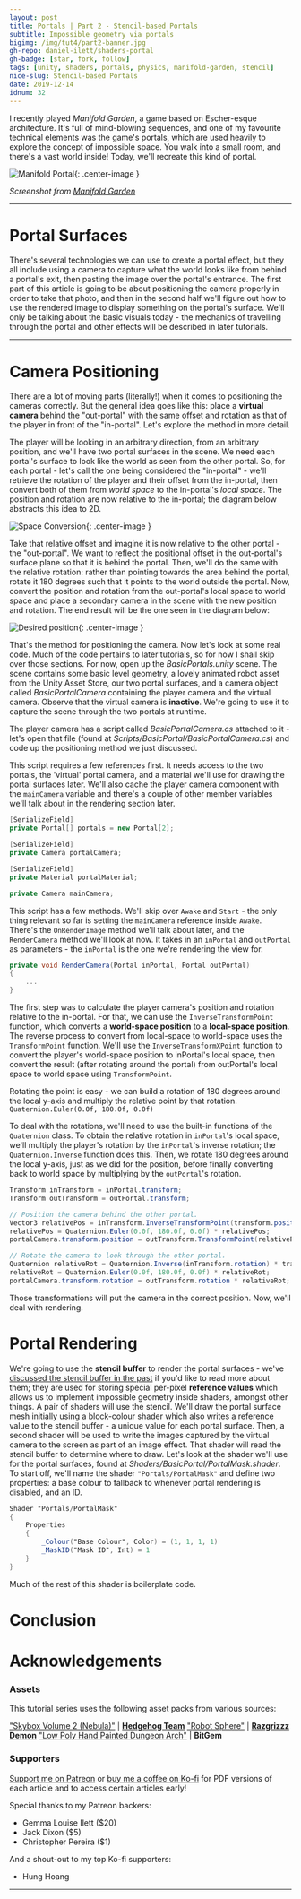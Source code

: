 ```yaml
---
layout: post
title: Portals | Part 2 - Stencil-based Portals
subtitle: Impossible geometry via portals
bigimg: /img/tut4/part2-banner.jpg
gh-repo: daniel-ilett/shaders-portal
gh-badge: [star, fork, follow]
tags: [unity, shaders, portals, physics, manifold-garden, stencil]
nice-slug: Stencil-based Portals
date: 2019-12-14
idnum: 32
---
```


I recently played *Manifold Garden*, a game based on Escher-esque architecture. It's full of mind-blowing sequences, and one of my favourite technical elements was the game's portals, which are used heavily to explore the concept of impossible space. You walk into a small room, and there's a vast world inside! Today, we'll recreate this kind of portal.

![Manifold Portal](/img/tut4/part2-manifold-portals.jpg){: .center-image }

*Screenshot from [Manifold Garden](https://manifold.garden/)*

<hr/>

# Portal Surfaces

There's several technologies we can use to create a portal effect, but they all include using a camera to capture what the world looks like from behind a portal's exit, then pasting the image over the portal's entrance. The first part of this article is going to be about positioning the camera properly in order to take that photo, and then in the second half we'll figure out how to use the rendered image to display something on the portal's surface. We'll only be talking about the basic visuals today - the mechanics of travelling through the portal and other effects will be described in later tutorials.

<hr/>

# Camera Positioning

There are a lot of moving parts (literally!) when it comes to positioning the cameras correctly. But the general idea goes like this: place a **virtual camera** behind the "out-portal" with the same offset and rotation as that of the player in front of the "in-portal". Let's explore the method in more detail.

The player will be looking in an arbitrary direction, from an arbitrary position, and we'll have two portal surfaces in the scene. We need each portal's surface to look like the world as seen from the other portal. So, for each portal - let's call the one being considered the "in-portal" - we'll retrieve the rotation of the player and their offset from the in-portal, then convert both of them from *world space* to the in-portal's *local space*. The position and rotation are now relative to the in-portal; the diagram below abstracts this idea to 2D.

![Space Conversion](/img/tut4/part2-local-space.jpg){: .center-image }

Take that relative offset and imagine it is now relative to the other portal - the "out-portal". We want to reflect the positional offset in the out-portal's surface plane so that it is behind the portal. Then, we'll do the same with the relative rotation: rather than pointing towards the area behind the portal, rotate it 180 degrees such that it points to the world outside the portal. Now, convert the position and rotation from the out-portal's local space to world space and place a secondary camera in the scene with the new position and rotation. The end result will be the one seen in the diagram below:

![Desired position](/img/tut4/part2-desired-position.jpg){: .center-image }

That's the method for positioning the camera. Now let's look at some real code. Much of the code pertains to later tutorials, so for now I shall skip over those sections. For now, open up the *BasicPortals.unity* scene. The scene contains some basic level geometry, a lovely animated robot asset from the Unity Asset Store, our two portal surfaces, and a camera object called *BasicPortalCamera* containing the player camera and the virtual camera. Observe that the virtual camera is **inactive**. We're going to use it to capture the scene through the two portals at runtime.

The player camera has a script called *BasicPortalCamera.cs* attached to it - let's open that file (found at *Scripts/BasicPortal/BasicPortalCamera.cs*) and code up the positioning method we just discussed.

This script requires a few references first. It needs access to the two portals, the 'virtual' portal camera, and a material we'll use for drawing the portal surfaces later. We'll also cache the player camera component with the `mainCamera` variable and there's a couple of other member variables we'll talk about in the rendering section later.

~~~csharp
[SerializeField]
private Portal[] portals = new Portal[2];

[SerializeField]
private Camera portalCamera;

[SerializeField]
private Material portalMaterial;

private Camera mainCamera;
~~~

This script has a few methods. We'll skip over `Awake` and `Start` - the only thing relevant so far is setting the `mainCamera` reference inside `Awake`. There's the `OnRenderImage` method we'll talk about later, and the `RenderCamera` method we'll look at now. It takes in an `inPortal` and `outPortal` as parameters - the `inPortal` is the one we're rendering the view for.

~~~csharp
private void RenderCamera(Portal inPortal, Portal outPortal)
{
    ...
}
~~~

The first step was to calculate the player camera's position and rotation relative to the in-portal. For that, we can use the `InverseTransformPoint` function, which converts a **world-space position** to a **local-space position**. The reverse process to convert from local-space to world-space uses the `TransformPoint` function. We'll use the `InverseTransformXPoint` function to convert the player's world-space position to inPortal's local space, then convert the result (after rotating around the portal) from outPortal's local space to world space using `TransformPoint`.

Rotating the point is easy - we can build a rotation of 180 degrees around the local y-axis and multiply the relative point by that rotation. `Quaternion.Euler(0.0f, 180.0f, 0.0f)`

To deal with the rotations, we'll need to use the built-in functions of the `Quaternion` class. To obtain the relative rotation in `inPortal`'s local space, we'll multiply the player's rotation by the `inPortal`'s inverse rotation; the `Quaternion.Inverse` function does this. Then, we rotate 180 degrees around the local y-axis, just as we did for the position, before finally converting back to world space by multiplying by the `outPortal`'s rotation.

~~~csharp
Transform inTransform = inPortal.transform;
Transform outTransform = outPortal.transform;

// Position the camera behind the other portal.
Vector3 relativePos = inTransform.InverseTransformPoint(transform.position);
relativePos = Quaternion.Euler(0.0f, 180.0f, 0.0f) * relativePos;
portalCamera.transform.position = outTransform.TransformPoint(relativePos);

// Rotate the camera to look through the other portal.
Quaternion relativeRot = Quaternion.Inverse(inTransform.rotation) * transform.rotation;
relativeRot = Quaternion.Euler(0.0f, 180.0f, 0.0f) * relativeRot;
portalCamera.transform.rotation = outTransform.rotation * relativeRot;
~~~

Those transformations will put the camera in the correct position. Now, we'll deal with rendering.

# Portal Rendering

We're going to use the **stencil buffer** to render the portal surfaces - we've [discussed the stencil buffer in the past](https://danielilett.com/2019-06-15-tut2-4-edge-outline/) if you'd like to read more about them; they are used for storing special per-pixel **reference values** which allows us to implement impossible geometry inside shaders, amongst other things. A pair of shaders will use the stencil. We'll draw the portal surface mesh initially using a block-colour shader which also writes a reference value to the stencil buffer - a unique value for each portal surface. Then, a second shader will be used to write the images captured by the virtual camera to the screen as part of an image effect. That shader will read the stencil buffer to determine where to draw. Let's look at the shader we'll use for the portal surfaces, found at *Shaders/BasicPortal/PortalMask.shader*. To start off, we'll name the shader `"Portals/PortalMask"` and define two properties: a base colour to fallback to whenever portal rendering is disabled, and an ID.

~~~glsl
Shader "Portals/PortalMask"
{
    Properties
    {
        _Colour("Base Colour", Color) = (1, 1, 1, 1)
		_MaskID("Mask ID", Int) = 1
    }
}
~~~

Much of the rest of this shader is boilerplate code. 

# Conclusion

# Acknowledgements

### Assets

This tutorial series uses the following asset packs from various sources:

["Skybox Volume 2 (Nebula)"](https://assetstore.unity.com/packages/2d/textures-materials/sky/skybox-volume-2-nebula-3392) | [**Hedgehog Team**](https://assetstore.unity.com/publishers/1351)
["Robot Sphere"](https://assetstore.unity.com/packages/3d/characters/robots/robot-sphere-136226) | [**Razgrizzz Demon**](https://assetstore.unity.com/publishers/27109)
["Low Poly Hand Painted Dungeon Arch"](https://sketchfab.com/3d-models/low-poly-hand-painted-dungeon-arch-0040f94c8efd43639d8010874e4fefb6) | **BitGem**

### Supporters

[Support me on Patreon](https://www.patreon.com/danielilett) or [buy me a coffee on Ko-fi](https://ko-fi.com/danielilett) for PDF versions of each article and to access certain articles early!

Special thanks to my Patreon backers:

- Gemma Louise Ilett ($20)
- Jack Dixon ($5)
- Christopher Pereira ($1)

And a shout-out to my top Ko-fi supporters:

- Hung Hoang

<hr/>
